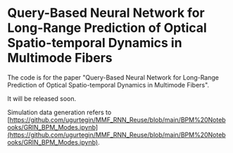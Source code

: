 # Query-Based Neural Network for Long-Range Prediction of Optical Spatio-temporal Dynamics in Multimode Fibers

The code is for the paper "Query-Based Neural Network for Long-Range Prediction of Optical Spatio-temporal Dynamics in Multimode Fibers".

It will be released soon.

Simulation data generation refers to [https://github.com/ugurtegin/MMF_RNN_Reuse/blob/main/BPM%20Notebooks/GRIN_BPM_Modes.ipynb](https://github.com/ugurtegin/MMF_RNN_Reuse/blob/main/BPM%20Notebooks/GRIN_BPM_Modes.ipynb).
